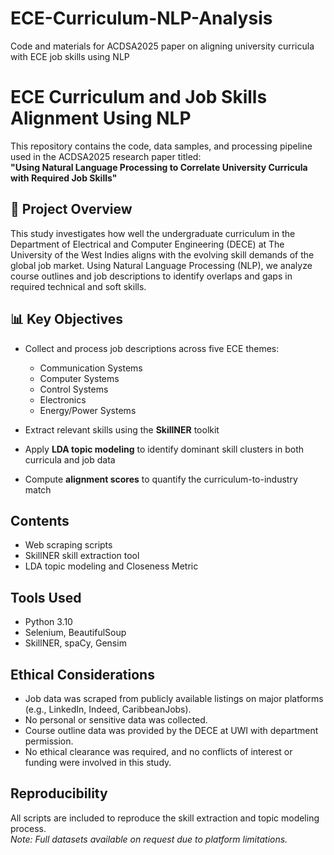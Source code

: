 # ECE-Curriculum-NLP-Analysis
Code and materials for ACDSA2025 paper on aligning university curricula with ECE job skills using NLP

# ECE Curriculum and Job Skills Alignment Using NLP

This repository contains the code, data samples, and processing pipeline used in the ACDSA2025 research paper titled:  
**"Using Natural Language Processing to Correlate University Curricula with Required Job Skills"**

## 📄 Project Overview

This study investigates how well the undergraduate curriculum in the Department of Electrical and Computer Engineering (DECE) at The University of the West Indies aligns with the evolving skill demands of the global job market. Using Natural Language Processing (NLP), we analyze course outlines and job descriptions to identify overlaps and gaps in required technical and soft skills.

## 📊 Key Objectives

- Collect and process job descriptions across five ECE themes:
  - Communication Systems
  - Computer Systems
  - Control Systems
  - Electronics
  - Energy/Power Systems

- Extract relevant skills using the **SkillNER** toolkit

- Apply **LDA topic modeling** to identify dominant skill clusters in both curricula and job data

- Compute **alignment scores** to quantify the curriculum-to-industry match

## Contents
- Web scraping scripts
- SkillNER skill extraction tool
- LDA topic modeling and Closeness Metric


## Tools Used
- Python 3.10
- Selenium, BeautifulSoup
- SkillNER, spaCy, Gensim
  
## Ethical Considerations
- Job data was scraped from publicly available listings on major platforms (e.g., LinkedIn, Indeed, CaribbeanJobs).
- No personal or sensitive data was collected.
- Course outline data was provided by the DECE at UWI with department permission.
- No ethical clearance was required, and no conflicts of interest or funding were involved in this study.
  
## Reproducibility
All scripts are included to reproduce the skill extraction and topic modeling process.  
*Note: Full datasets available on request due to platform limitations.*

